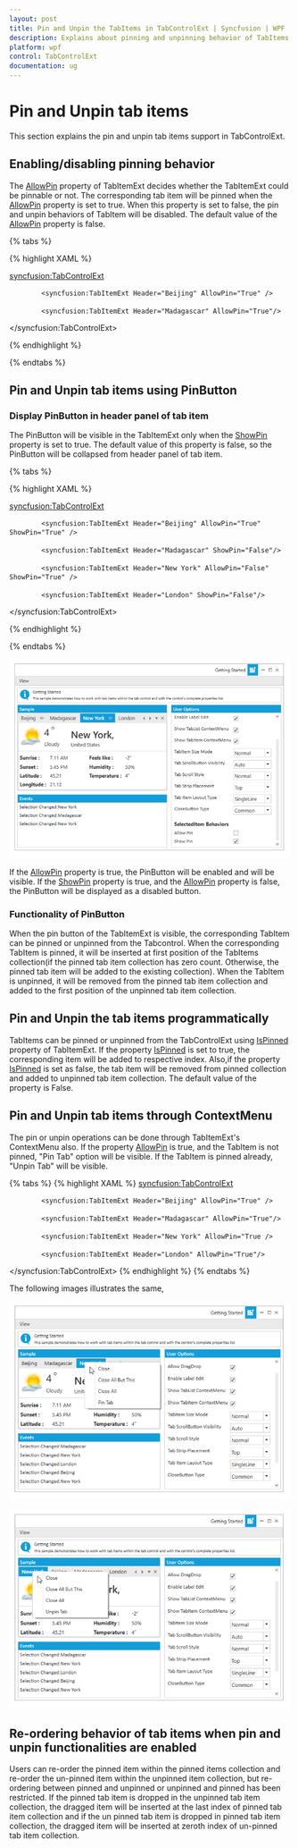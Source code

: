```yaml
---
layout: post
title: Pin and Unpin the TabItems in TabControlExt | Syncfusion | WPF
description: Explains about pinning and unpinning behavior of TabItems in the TabControlExt for WPF
platform: wpf
control: TabControlExt
documentation: ug
---
```

# Pin and Unpin tab items

This section explains the pin and unpin tab items support in TabControlExt.

## Enabling/disabling pinning behavior

The [AllowPin](https://help.syncfusion.com/cr/cref_files/wpf/Syncfusion.Tools.Wpf~Syncfusion.Windows.Tools.Controls.TabItemExt~AllowPin.html) property of TabItemExt decides whether the TabItemExt could be pinnable or not. The corresponding tab item will be pinned when the [AllowPin](https://help.syncfusion.com/cr/cref_files/wpf/Syncfusion.Tools.Wpf~Syncfusion.Windows.Tools.Controls.TabItemExt~AllowPin.html) property is set to true. When this property is set to false, the pin and unpin behaviors of TabItem will be disabled. The default value of the [AllowPin](https://help.syncfusion.com/cr/cref_files/wpf/Syncfusion.Tools.Wpf~Syncfusion.Windows.Tools.Controls.TabItemExt~AllowPin.html) property is false.

{% tabs %}

{% highlight XAML %}

  <syncfusion:TabControlExt>

            <syncfusion:TabItemExt Header="Beijing" AllowPin="True" />
            
            <syncfusion:TabItemExt Header="Madagascar" AllowPin="True"/>                      
            
</syncfusion:TabControlExt>

{% endhighlight %}

{% endtabs %}

## Pin and Unpin tab items using PinButton

### Display PinButton in header panel of tab item

The PinButton will be visible in the TabItemExt only when the [ShowPin](https://help.syncfusion.com/cr/cref_files/wpf/Syncfusion.Tools.Wpf~Syncfusion.Windows.Tools.Controls.TabItemExt~ShowPin.html) property is set to true. The default value of this property is false, so the PinButton will be collapsed from header panel of tab item.

{% tabs %}

{% highlight XAML %}

  <syncfusion:TabControlExt>

            <syncfusion:TabItemExt Header="Beijing" AllowPin="True" ShowPin="True" />
            
            <syncfusion:TabItemExt Header="Madagascar" ShowPin="False"/>    

            <syncfusion:TabItemExt Header="New York" AllowPin="False" ShowPin="True" />
            
            <syncfusion:TabItemExt Header="London" ShowPin="False"/>                   
            
</syncfusion:TabControlExt>

{% endhighlight %}

{% endtabs %}

![Displaying PinButton to specific items](Pin-Unpin-tabs-images\Pin-Unpin-tabs-images1.png)

If the [AllowPin](https://help.syncfusion.com/cr/cref_files/wpf/Syncfusion.Tools.Wpf~Syncfusion.Windows.Tools.Controls.TabItemExt~AllowPin.html) property is true, the PinButton will be enabled and will be visible. If the [ShowPin](https://help.syncfusion.com/cr/cref_files/wpf/Syncfusion.Tools.Wpf~Syncfusion.Windows.Tools.Controls.TabItemExt~ShowPin.html) property is true, and the [AllowPin](https://help.syncfusion.com/cr/cref_files/wpf/Syncfusion.Tools.Wpf~Syncfusion.Windows.Tools.Controls.TabItemExt~AllowPin.html) property is false, the PinButton will be displayed as a disabled button.

### Functionality of PinButton

When the pin button of the TabItemExt is visible, the corresponding TabItem can be pinned or unpinned from the Tabcontrol. When the corresponding TabItem is pinned, it will be inserted at first position of the TabItems collection(if the pinned tab item collection has zero count. Otherwise, the pinned tab item will be added to the existing collection). When the TabItem is unpinned, it will be removed from the pinned tab item collection and added to the first position of the unpinned tab item collection.

## Pin and Unpin the tab items programmatically

TabItems can be pinned or unpinned from the TabControlExt using [IsPinned](https://help.syncfusion.com/cr/cref_files/wpf/Syncfusion.Tools.Wpf~Syncfusion.Windows.Tools.Controls.TabItemExt~IsPinned.html) property of TabItemExt. If the property [IsPinned](https://help.syncfusion.com/cr/cref_files/wpf/Syncfusion.Tools.Wpf~Syncfusion.Windows.Tools.Controls.TabItemExt~IsPinned.html) is set to true, the corresponding item will be added to respective index. Also,if the property [IsPinned](https://help.syncfusion.com/cr/cref_files/wpf/Syncfusion.Tools.Wpf~Syncfusion.Windows.Tools.Controls.TabItemExt~IsPinned.html) is set as false, the tab item will be removed from pinned collection and added to unpinned tab item collection. The default value of the property is False.

## Pin and Unpin tab items through ContextMenu

The pin or unpin operations can be done through TabItemExt's ContextMenu also. If the property [AllowPin](https://help.syncfusion.com/cr/cref_files/wpf/Syncfusion.Tools.Wpf~Syncfusion.Windows.Tools.Controls.TabItemExt~AllowPin.html) is true, and the TabItem is not pinned, "Pin Tab" option will be visible. If the TabItem is pinned already, "Unpin Tab" will be visible. 

{% tabs %}
{% highlight XAML %}
<syncfusion:TabControlExt>

            <syncfusion:TabItemExt Header="Beijing" AllowPin="True" />
            
            <syncfusion:TabItemExt Header="Madagascar" AllowPin="True"/>    

            <syncfusion:TabItemExt Header="New York" AllowPin="True />
            
            <syncfusion:TabItemExt Header="London" AllowPin="True"/>                   
            
</syncfusion:TabControlExt>
{% endhighlight %}
{% endtabs %}

The following images illustrates the same,

![Displays option to pin the TabItemExt](Pin-Unpin-tabs-images\Pin-Unpin-tabs-images2.png)

![Displays option to Unpin the TabItemExt](Pin-Unpin-tabs-images\Pin-Unpin-tabs-images3.png)

## Re-ordering behavior of tab items when pin and unpin functionalities are enabled

Users can re-order the pinned item within the pinned items collection and re-order the un-pinned item within the unpinned item collection, but re-ordering between pinned and unpinned or unpinned and pinned has been restricted. If the pinned tab item is dropped in the unpinned tab item collection, the dragged item will be inserted at the last index of pinned tab item collection and if the un pinned tab item is dropped in pinned tab item collection, the dragged item will be inserted at zeroth index of un-pinned tab item collection.
